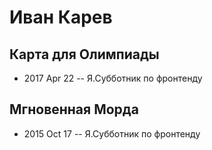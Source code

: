 # Иван Карев

## Карта для Олимпиады
- 2017 Apr 22 -- Я.Субботник по фронтенду    
## Мгновенная Морда
- 2015 Oct 17 -- Я.Субботник по фронтенду    
